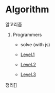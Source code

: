 # Algorithm
알고리즘
1. Programmers

    - solve (with js)

    - [Level.1](https://github.com/Mirandalaw/Algorithm/tree/main/programmers/Level%201)
  
    - [Level.2](https://github.com/Mirandalaw/Algorithm/tree/main/programmers/Level%202)
      
    - [Level.3](https://github.com/Mirandalaw/Algorithm/tree/main/programmers/Level%203)

정리[]
